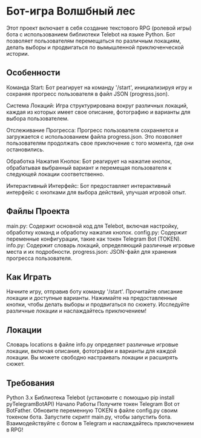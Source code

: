 # Бот-игра Волшбный лес
Этот проект включает в себя создание текстового RPG (ролевой игры) бота с использованием библиотеки Telebot на языке Python. Бот позволяет пользователям перемещаться по различным локациям, делать выборы и продвигаться по вымышленной приключенческой истории.

## Особенности
Команда Start: Бот реагирует на команду '/start', инициализируя игру и сохраняя прогресс пользователя в файл JSON (progress.json).

Система Локаций: Игра структурирована вокруг различных локаций, каждая из которых имеет свое описание, фотографию и варианты для выбора пользователем.

Отслеживание Прогресса: Прогресс пользователя сохраняется и загружается с использованием файла progress.json. Это позволяет пользователям продолжать свое приключение с того момента, где они остановились.

Обработка Нажатия Кнопок: Бот реагирует на нажатие кнопок, обрабатывая выбранный вариант и перемещая пользователя к следующей локации соответственно.

Интерактивный Интерфейс: Бот предоставляет интерактивный интерфейс с кнопками для выбора действий, улучшая игровой опыт.

## Файлы Проекта
main.py: Содержит основной код для Telebot, включая настройку, обработку команд и обработку нажатия кнопок.
config.py: Содержит переменные конфигурации, такие как токен Telegram Bot (TOKEN).
info.py: Содержит словарь локаций, определяющий различные игровые места и их подробности.
progress.json: JSON-файл для хранения прогресса пользователя.
## Как Играть
Начните игру, отправив боту команду '/start'.
Прочитайте описание локации и доступные варианты.
Нажимайте на предоставленные кнопки, чтобы делать выборы и продвигаться по сюжету.
Исследуйте различные локации и наслаждайтесь приключением!
## Локации
Словарь locations в файле info.py определяет различные игровые локации, включая описания, фотографии и варианты для каждой локации. Вы можете свободно настраивать локации и расширять сюжет.

## Требования
Python 3.x
Библиотека Telebot (установите с помощью pip install pyTelegramBotAPI)
Начало Работы
Получите токен Telegram Bot от BotFather.
Обновите переменную TOKEN в файле config.py своим токеном бота.
Запустите скрипт main.py, чтобы запустить бота.
Взаимодействуйте с ботом в Telegram и наслаждайтесь приключением в RPG!
 
